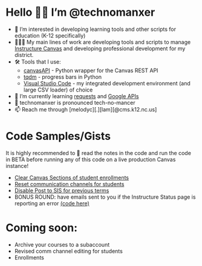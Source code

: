 # Hello 👋🏼 I’m @technomanxer

- 👀 I’m interested in developing learning tools and other scripts for education (K-12 specifically)
- 👩🏻‍🏫 My main lines of work are developing tools and scripts to manage [Instructure Canvas](https://github.com/instructure/canvas-lms) and developing professional development for my district.
- 🛠️ Tools that I use:
  - [canvasAPI](https://github.com/ucfopen/canvasapi) - Python wrapper for the Canvas REST API
  - [tqdm](https://github.com/tqdm/tqdm) - progress bars in Python
  - [Visual Studio Code](https://code.visualstudio.com/) - my integrated development environment (and large CSV loader) of choice
- 🌱 I’m currently learning [requests](https://github.com/psf/requests) and [Google APIs](https://github.com/googleapis/google-api-python-client)
- 📣 technomanxer is pronounced tech-no-mancer
- 📫 Reach me through [melodyc][.][lam][@cms.k12.nc.us]

# Code Samples/Gists
It is highly recommended to 📖 read the notes in the code and run the code in BETA before running any of this code on a live production Canvas instance!
- [Clear Canvas Sections of student enrollments](https://gist.github.com/technomanxer/f6ce1b5854e7ba29dcfb34726c387230)
- [Reset communication channels for students](https://gist.github.com/technomanxer/739214406634ec2d1f000411696eda80)
- [Disable Post to SIS for previous terms](https://gist.github.com/technomanxer/99bea65528977434aa21f78153a3a272)
- BONUS ROUND: have emails sent to you if the Instructure Status page is reporting an error [(code here)](https://gist.github.com/technomanxer/aae26748d3e46d4b6f5ad1010435aa4a)

# Coming soon:
- Archive your courses to a subaccount
- Revised comm channel editing for students
- Enrollments
<!---
technomanxer/technomanxer is a ✨ special ✨ repository because its `README.md` (this file) appears on your GitHub profile.
You can click the Preview link to take a look at your changes.
--->
